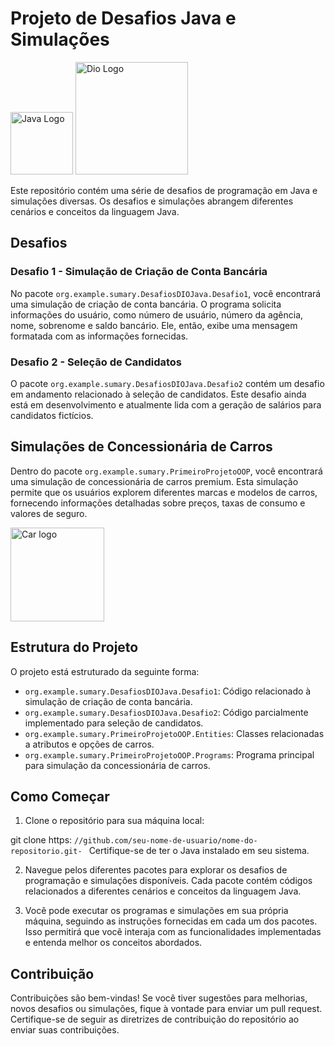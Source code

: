 # Projeto de Desafios Java e Simulações 

<img src="https://cdn.jsdelivr.net/npm/programming-languages-logos/src/java/java.png" alt="Java Logo" width="100">          <img src = "https://salvadortech.salvador.ba.gov.br/wp-content/uploads/2022/07/logo-1024x394.png" alt="Dio Logo" width="180">

Este repositório contém uma série de desafios de programação em Java e simulações diversas. Os desafios e simulações abrangem diferentes cenários e conceitos da linguagem Java.

## Desafios
### Desafio 1 - Simulação de Criação de Conta Bancária

No pacote `org.example.sumary.DesafiosDIOJava.Desafio1`, você encontrará uma simulação de criação de conta bancária. O programa solicita informações do usuário, como número de usuário, número da agência, nome, sobrenome e saldo bancário. Ele, então, exibe uma mensagem formatada com as informações fornecidas.

### Desafio 2 - Seleção de Candidatos

O pacote `org.example.sumary.DesafiosDIOJava.Desafio2` contém um desafio em andamento relacionado à seleção de candidatos. Este desafio ainda está em desenvolvimento e atualmente lida com a geração de salários para candidatos fictícios.

## Simulações de Concessionária de Carros

Dentro do pacote `org.example.sumary.PrimeiroProjetoOOP`, você encontrará uma simulação de concessionária de carros premium. Esta simulação permite que os usuários explorem diferentes marcas e modelos de carros, fornecendo informações detalhadas sobre preços, taxas de consumo e valores de seguro.

<img src ="https://store-images.s-microsoft.com/image/apps.17182.13510798886601574.52710461-ded7-47e6-94ce-9a0e2d346c91.3481833f-0275-4263-8686-d91736c1295a?mode=scale&q=90&h=400&w=800&background=%23464646" alt ="Car logo" width ="150">

## Estrutura do Projeto

O projeto está estruturado da seguinte forma:

- `org.example.sumary.DesafiosDIOJava.Desafio1`: Código relacionado à simulação de criação de conta bancária.
- `org.example.sumary.DesafiosDIOJava.Desafio2`: Código parcialmente implementado para seleção de candidatos.
- `org.example.sumary.PrimeiroProjetoOOP.Entities`: Classes relacionadas a atributos e opções de carros.
- `org.example.sumary.PrimeiroProjetoOOP.Programs`: Programa principal para simulação da concessionária de carros.

## Como Começar

1. Clone o repositório para sua máquina local:


git clone https:  `//github.com/seu-nome-de-usuario/nome-do-repositorio.git- `
Certifique-se de ter o Java instalado em seu sistema.

2. Navegue pelos diferentes pacotes para explorar os desafios de programação e simulações disponíveis. Cada pacote contém códigos relacionados a diferentes cenários e conceitos da linguagem Java.

3. Você pode executar os programas e simulações em sua própria máquina, seguindo as instruções fornecidas em cada um dos pacotes. Isso permitirá que você interaja com as funcionalidades implementadas e entenda melhor os conceitos abordados.

## Contribuição

Contribuições são bem-vindas! Se você tiver sugestões para melhorias, novos desafios ou simulações, fique à vontade para enviar um pull request. Certifique-se de seguir as diretrizes de contribuição do repositório ao enviar suas contribuições.






